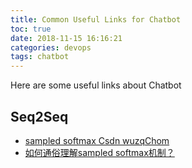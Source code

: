 ```yaml
---
title: Common Useful Links for Chatbot
toc: true
date: 2018-11-15 16:16:21
categories: devops
tags: chatbot
---
```


Here are some useful links about Chatbot

<!-- more -->

## Seq2Seq

- [sampled softmax Csdn wuzqChom][1]
- [如何通俗理解sampled softmax机制？][2]

[1]: https://blog.csdn.net/wuzqChom/article/details/77073246
[2]: https://www.zhihu.com/question/62070907/answer/218745719






